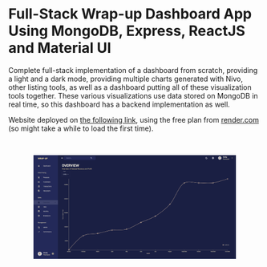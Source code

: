 # Full-Stack Wrap-up Dashboard App Using MongoDB, Express, ReactJS and Material UI

Complete full-stack implementation of a dashboard from scratch, providing a light and a dark mode, providing multiple charts generated with Nivo, other listing tools, as well as a dashboard putting all of these visualization tools together. These various visualizations use data stored on MongoDB in real time, so this dashboard has a backend implementation as well.

Website deployed on <a href='https://rmarieta-dashboard.onrender.com/'>the following link</a>, using the free plan from <a href='https://render.com/'>render.com</a> (so might take a while to load the first time).

<br/>

<p align='center'>
<img src='./res/dashboard_screenshot.png' width='80%'/>
</p>

<br/>
